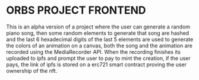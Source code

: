 # ORBS PROJECT FRONTEND

This is an alpha version of a project where the user can generate a random piano song, then some random elements to generate that song are hashed and the last 6 hexadecimal digits of the last 5 elements are used to generate the colors of an animation on a canvas, both the song and the animation are recorded using the MediaRecorder API. When the recording finishes its uploaded to ipfs and prompt the user to pay to mint the creation, if the user pays, the link of ipfs is stored on a erc721 smart contract proving the user ownership of the nft.
